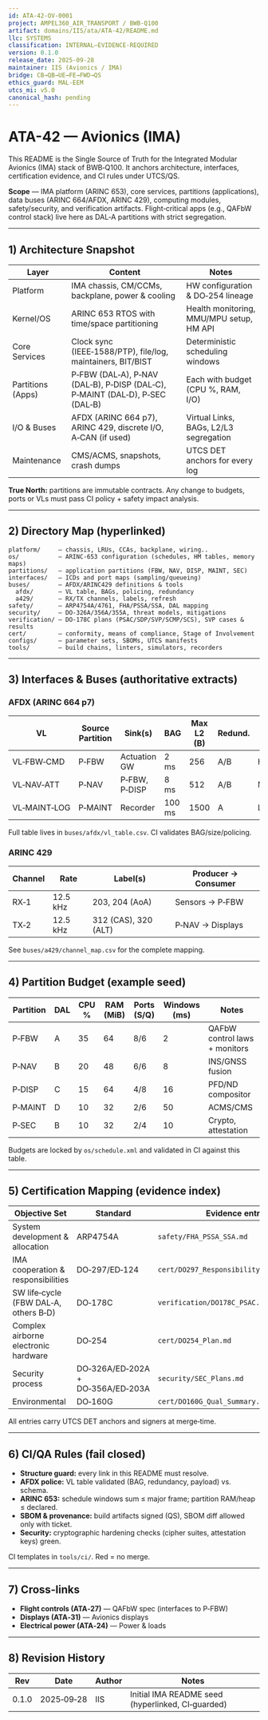 ```yaml
---
id: ATA-42-OV-0001
project: AMPEL360_AIR_TRANSPORT / BWB-Q100
artifact: domains/IIS/ata/ATA-42/README.md
llc: SYSTEMS
classification: INTERNAL–EVIDENCE-REQUIRED
version: 0.1.0
release_date: 2025-09-28
maintainer: IIS (Avionics / IMA)
bridge: CB→QB→UE→FE→FWD→QS
ethics_guard: MAL-EEM
utcs_mi: v5.0
canonical_hash: pending
---
```


# ATA-42 — Avionics (IMA)

This README is the Single Source of Truth for the Integrated Modular Avionics (IMA) stack of BWB‑Q100. It anchors architecture, interfaces, certification evidence, and CI rules under UTCS/QS.

**Scope** — IMA platform (ARINC 653), core services, partitions (applications), data buses (ARINC 664/AFDX, ARINC 429), computing modules, safety/security, and verification artifacts. Flight‑critical apps (e.g., QAFbW control stack) live here as DAL‑A partitions with strict segregation.

---

## 1) Architecture Snapshot

| Layer | Content | Notes |
|-------|---------|-------|
| Platform | IMA chassis, CM/CCMs, backplane, power & cooling | HW configuration & DO‑254 lineage |
| Kernel/OS | ARINC 653 RTOS with time/space partitioning | Health monitoring, MMU/MPU setup, HM API |
| Core Services | Clock sync (IEEE‑1588/PTP), file/log, maintainers, BIT/BIST | Deterministic scheduling windows |
| Partitions (Apps) | P‑FBW (DAL‑A), P‑NAV (DAL‑B), P‑DISP (DAL‑C), P‑MAINT (DAL‑D), P‑SEC (DAL‑B) | Each with budget (CPU %, RAM, I/O) |
| I/O & Buses | AFDX (ARINC 664 p7), ARINC 429, discrete I/O, A‑CAN (if used) | Virtual Links, BAGs, L2/L3 segregation |
| Maintenance | CMS/ACMS, snapshots, crash dumps | UTCS DET anchors for every log |

**True North:** partitions are immutable contracts. Any change to budgets, ports or VLs must pass CI policy + safety impact analysis.

---

## 2) Directory Map (hyperlinked)

```
platform/     — chassis, LRUs, CCAs, backplane, wiring..
os/           — ARINC‑653 configuration (schedules, HM tables, memory maps)
partitions/   — application partitions (FBW, NAV, DISP, MAINT, SEC)
interfaces/   — ICDs and port maps (sampling/queueing)
buses/        — AFDX/ARINC429 definitions & tools
  afdx/       — VL table, BAGs, policing, redundancy
  a429/       — RX/TX channels, labels, refresh
safety/       — ARP4754A/4761, FHA/PSSA/SSA, DAL mapping
security/     — DO‑326A/356A/355A, threat models, mitigations
verification/ — DO‑178C plans (PSAC/SDP/SVP/SCMP/SCS), SVP cases & results
cert/         — conformity, means of compliance, Stage of Involvement
configs/      — parameter sets, SBOMs, UTCS manifests
tools/        — build chains, linters, simulators, recorders
```

---

## 3) Interfaces & Buses (authoritative extracts)

### AFDX (ARINC 664 p7)

| VL | Source Partition | Sink(s) | BAG | Max L2 (B) | Redund. | QoS |
|----|------------------|---------|-----|------------|---------|-----|
| VL‑FBW‑CMD | P‑FBW | Actuation GW | 2 ms | 256 | A/B | High |
| VL‑NAV‑ATT | P‑NAV | P‑FBW, P‑DISP | 8 ms | 512 | A/B | Medium |
| VL‑MAINT‑LOG | P‑MAINT | Recorder | 100 ms | 1500 | A | Low |

Full table lives in `buses/afdx/vl_table.csv`. CI validates BAG/size/policing.

### ARINC 429

| Channel | Rate | Label(s) | Producer → Consumer |
|---------|------|----------|-------------------|
| RX‑1 | 12.5 kHz | 203, 204 (AoA) | Sensors → P‑FBW |
| TX‑2 | 12.5 kHz | 312 (CAS), 320 (ALT) | P‑NAV → Displays |

See `buses/a429/channel_map.csv` for the complete mapping.

---

## 4) Partition Budget (example seed)

| Partition | DAL | CPU % | RAM (MiB) | Ports (S/Q) | Windows (ms) | Notes |
|-----------|-----|-------|-----------|-------------|--------------|-------|
| P‑FBW | A | 35 | 64 | 8/6 | 2 | QAFbW control laws + monitors |
| P‑NAV | B | 20 | 48 | 6/6 | 8 | INS/GNSS fusion |
| P‑DISP | C | 15 | 64 | 4/8 | 16 | PFD/ND compositor |
| P‑MAINT | D | 10 | 32 | 2/6 | 50 | ACMS/CMS |
| P‑SEC | B | 10 | 32 | 2/4 | 10 | Crypto, attestation |

Budgets are locked by `os/schedule.xml` and validated in CI against this table.

---

## 5) Certification Mapping (evidence index)

| Objective Set | Standard | Evidence entry |
|---------------|----------|----------------|
| System development & allocation | ARP4754A | `safety/FHA_PSSA_SSA.md` |
| IMA cooperation & responsibilities | DO‑297/ED‑124 | `cert/DO297_Responsibility_Agreement.md` |
| SW life‑cycle (FBW DAL‑A, others B‑D) | DO‑178C | `verification/DO178C_PSAC.md` |
| Complex airborne electronic hardware | DO‑254 | `cert/DO254_Plan.md` |
| Security process | DO‑326A/ED‑202A + DO‑356A/ED‑203A | `security/SEC_Plans.md` |
| Environmental | DO‑160G | `cert/DO160G_Qual_Summary.md` |

All entries carry UTCS DET anchors and signers at merge‐time.

---

## 6) CI/QA Rules (fail closed)

- **Structure guard:** every link in this README must resolve.
- **AFDX police:** VL table validated (BAG, redundancy, payload) vs. schema.
- **ARINC 653:** schedule windows sum ≤ major frame; partition RAM/heap ≤ declared.
- **SBOM & provenance:** build artifacts signed (QS), SBOM diff allowed only with ticket.
- **Security:** cryptographic hardening checks (cipher suites, attestation keys) green.

CI templates in `tools/ci/`. Red = no merge.

---

## 7) Cross‑links

- **Flight controls (ATA‑27)** — QAFbW spec (interfaces to P‑FBW)
- **Displays (ATA‑31)** — Avionics displays
- **Electrical power (ATA‑24)** — Power & loads

---

## 8) Revision History

| Rev | Date | Author | Notes |
|-----|------|---------|-------|
| 0.1.0 | 2025‑09‑28 | IIS | Initial IMA README seed (hyperlinked, CI‑guarded) |
